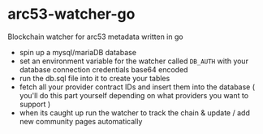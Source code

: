 # arc53-watcher-go

Blockchain watcher for arc53 metadata written in go

- spin up a mysql/mariaDB database
- set an environment variable for the watcher called `DB_AUTH` with your database connection credentials base64 encoded
- run the db.sql file into it to create your tables
- fetch all your provider contract IDs and insert them into the database ( you'll do this part yourself depending on what providers you want to support )
- when its caught up run the watcher to track the chain & update / add new community pages automatically
